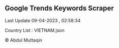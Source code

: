 

## Google Trends Keywords Scraper 
 
Last Update 09-04-2023 , 02:58:34

Country List :
VIETNAM.json



© Abdul Muttaqin 
